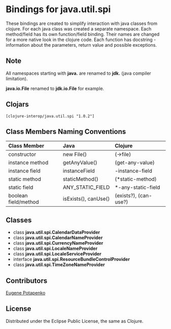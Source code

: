 # Bindings for java.util.spi

These bindings are created to simplify interaction with java classes from clojure.
For each java class was created a separate namespace.
Each method/field has its own function/field binding.
Their names are changed for a more native look in the clojure code. Each function has docstring - information about the parameters, return value and possible exceptions.

## Note

All namespaces starting with **java.** are renamed to **jdk.** (java compiler limitation). 

**java.io.File** renamed to **jdk.io.File** for example. 




## Clojars

```
[clojure-interop/java.util.spi "1.0.2"]
```

## Class Members Naming Conventions

| Class Member | Java | Clojure |
|:--|:--|:--|
| constructor | new File() | (->file) |
| instance method | getAnyValue() | (get-any-value) |
| instance field | instanceField | -instance-field |
| static method | staticMethod() | (*static-method) |
| static field | ANY_STATIC_FIELD | *-any-static-field |
| boolean field/method | isExists(), canUse() | (exists?), (can-use?) |

## Classes

- class **java.util.spi.CalendarDataProvider**
- class **java.util.spi.CalendarNameProvider**
- class **java.util.spi.CurrencyNameProvider**
- class **java.util.spi.LocaleNameProvider**
- class **java.util.spi.LocaleServiceProvider**
- interface **java.util.spi.ResourceBundleControlProvider**
- class **java.util.spi.TimeZoneNameProvider**

## Contributors

[Eugene Potapenko](https://github.com/potapenko/)

## License

Distributed under the Eclipse Public License, the same as Clojure.
